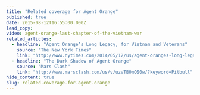 ```yaml
---
title: "Related coverage for Agent Orange"
published: true
date: 2015-08-12T16:55:00.000Z
lead_copy:
video: agent-orange-last-chapter-of-the-vietnam-war
related_articles:
  - headline: "Agent Orange’s Long Legacy, for Vietnam and Veterans"
    source: "The New York Times"
    link: "http://www.nytimes.com/2014/05/12/us/agent-oranges-long-legacy-for-vietnam-and-veterans.html"
  - headline: "The Dark Shadow of Agent Orange"
    source: "Mars Clash"
    link: "http://www.marsclash.com/us/v/uzvTB0mOS0w/?keyword=Pitbull"
hide_content: true
slug: related-coverage-for-agent-orange
---
```


